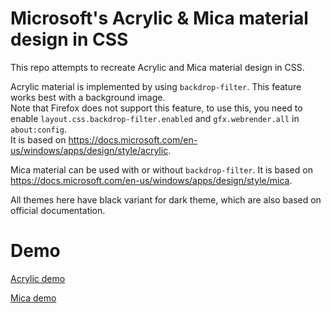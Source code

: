 # Microsoft's Acrylic & Mica material design in CSS
This repo attempts to recreate Acrylic and Mica material design in CSS.

Acrylic material is implemented by using ``backdrop-filter``. This feature works best with a background image.  
Note that Firefox does not support this feature, to use this, you need to enable ``layout.css.backdrop-filter.enabled`` and ``gfx.webrender.all`` in ``about:config``.  
It is based on https://docs.microsoft.com/en-us/windows/apps/design/style/acrylic.

Mica material can be used with or without ``backdrop-filter``. It is based on https://docs.microsoft.com/en-us/windows/apps/design/style/mica.

All themes here have black variant for dark theme, which are also based on official documentation.

# Demo
[Acrylic demo](https://yell0wsuit.github.io/acrylic-mica-css/acrylic.html)

[Mica demo](https://yell0wsuit.github.io/acrylic-mica-css/mica.html)
